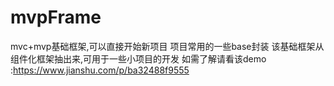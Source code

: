 # mvpFrame
mvc+mvp基础框架,可以直接开始新项目
项目常用的一些base封装
该基础框架从组件化框架抽出来,可用于一些小项目的开发
如需了解请看该demo :https://www.jianshu.com/p/ba32488f9555
